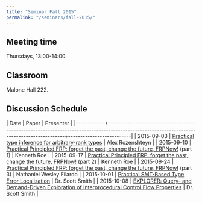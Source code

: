 ```yaml
---
title: "Seminar Fall 2015"
permalink: "/seminars/fall-2015/"
---
```


Meeting time
------------

Thursdays, 13:00-14:00.

Classroom
---------

Malone Hall 222.

Discussion Schedule
-------------------

|       Date | Paper                                                                                                                                    | Presenter                |
|------------+------------------------------------------------------------------------------------------------------------------------------------------+--------------------------|
| 2015-09-03 | [Practical type inference for arbitrary-rank types](http://research.microsoft.com/en-us/um/people/simonpj/papers/higher-rank)            | Alex Rozenshteyn         |
| 2015-09-10 | [Practical Principled FRP: forget the past, change the future, FRPNow!](http://dl.acm.org/citation.cfm?id=2784752) (part 1)              | Kenneth Roe              |
| 2015-09-17 | [Practical Principled FRP: forget the past, change the future, FRPNow!](http://dl.acm.org/citation.cfm?id=2784752) (part 2)              | Kenneth Roe              |
| 2015-09-24 | [Practical Principled FRP: forget the past, change the future, FRPNow!](http://dl.acm.org/citation.cfm?id=2784752) (part 3)              | Nathaniel Wesley Filardo |
| 2015-10-01 | [Practical SMT-Based Type Error Localization](http://dl.acm.org/citation.cfm?id=2784765&CFID=707611196&CFTOKEN=5667089)                  | Dr. Scott Smith          |
| 2015-10-08 | [EXPLORER: Query- and Demand-Driven Exploration of Interprocedural Control Flow Properties](http://www.cs.utexas.edu/~isil/oopsla15.pdf) | Dr. Scott Smith          |

